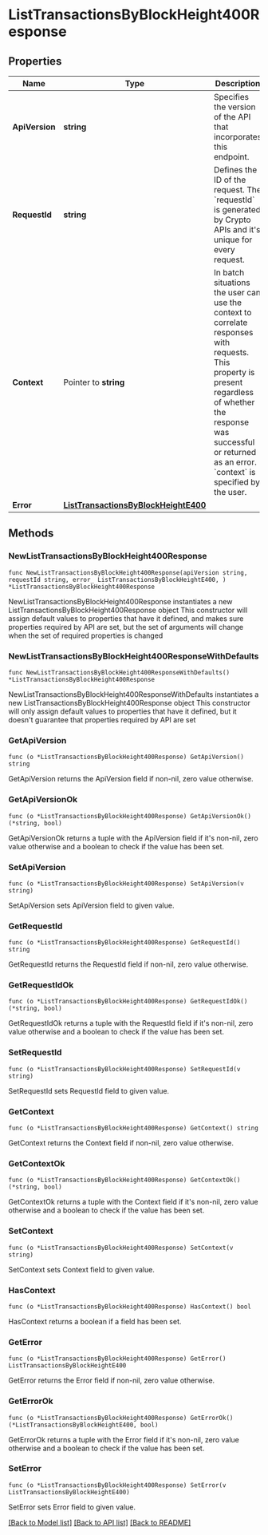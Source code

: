 # ListTransactionsByBlockHeight400Response

## Properties

Name | Type | Description | Notes
------------ | ------------- | ------------- | -------------
**ApiVersion** | **string** | Specifies the version of the API that incorporates this endpoint. | 
**RequestId** | **string** | Defines the ID of the request. The &#x60;requestId&#x60; is generated by Crypto APIs and it&#39;s unique for every request. | 
**Context** | Pointer to **string** | In batch situations the user can use the context to correlate responses with requests. This property is present regardless of whether the response was successful or returned as an error. &#x60;context&#x60; is specified by the user. | [optional] 
**Error** | [**ListTransactionsByBlockHeightE400**](ListTransactionsByBlockHeightE400.md) |  | 

## Methods

### NewListTransactionsByBlockHeight400Response

`func NewListTransactionsByBlockHeight400Response(apiVersion string, requestId string, error_ ListTransactionsByBlockHeightE400, ) *ListTransactionsByBlockHeight400Response`

NewListTransactionsByBlockHeight400Response instantiates a new ListTransactionsByBlockHeight400Response object
This constructor will assign default values to properties that have it defined,
and makes sure properties required by API are set, but the set of arguments
will change when the set of required properties is changed

### NewListTransactionsByBlockHeight400ResponseWithDefaults

`func NewListTransactionsByBlockHeight400ResponseWithDefaults() *ListTransactionsByBlockHeight400Response`

NewListTransactionsByBlockHeight400ResponseWithDefaults instantiates a new ListTransactionsByBlockHeight400Response object
This constructor will only assign default values to properties that have it defined,
but it doesn't guarantee that properties required by API are set

### GetApiVersion

`func (o *ListTransactionsByBlockHeight400Response) GetApiVersion() string`

GetApiVersion returns the ApiVersion field if non-nil, zero value otherwise.

### GetApiVersionOk

`func (o *ListTransactionsByBlockHeight400Response) GetApiVersionOk() (*string, bool)`

GetApiVersionOk returns a tuple with the ApiVersion field if it's non-nil, zero value otherwise
and a boolean to check if the value has been set.

### SetApiVersion

`func (o *ListTransactionsByBlockHeight400Response) SetApiVersion(v string)`

SetApiVersion sets ApiVersion field to given value.


### GetRequestId

`func (o *ListTransactionsByBlockHeight400Response) GetRequestId() string`

GetRequestId returns the RequestId field if non-nil, zero value otherwise.

### GetRequestIdOk

`func (o *ListTransactionsByBlockHeight400Response) GetRequestIdOk() (*string, bool)`

GetRequestIdOk returns a tuple with the RequestId field if it's non-nil, zero value otherwise
and a boolean to check if the value has been set.

### SetRequestId

`func (o *ListTransactionsByBlockHeight400Response) SetRequestId(v string)`

SetRequestId sets RequestId field to given value.


### GetContext

`func (o *ListTransactionsByBlockHeight400Response) GetContext() string`

GetContext returns the Context field if non-nil, zero value otherwise.

### GetContextOk

`func (o *ListTransactionsByBlockHeight400Response) GetContextOk() (*string, bool)`

GetContextOk returns a tuple with the Context field if it's non-nil, zero value otherwise
and a boolean to check if the value has been set.

### SetContext

`func (o *ListTransactionsByBlockHeight400Response) SetContext(v string)`

SetContext sets Context field to given value.

### HasContext

`func (o *ListTransactionsByBlockHeight400Response) HasContext() bool`

HasContext returns a boolean if a field has been set.

### GetError

`func (o *ListTransactionsByBlockHeight400Response) GetError() ListTransactionsByBlockHeightE400`

GetError returns the Error field if non-nil, zero value otherwise.

### GetErrorOk

`func (o *ListTransactionsByBlockHeight400Response) GetErrorOk() (*ListTransactionsByBlockHeightE400, bool)`

GetErrorOk returns a tuple with the Error field if it's non-nil, zero value otherwise
and a boolean to check if the value has been set.

### SetError

`func (o *ListTransactionsByBlockHeight400Response) SetError(v ListTransactionsByBlockHeightE400)`

SetError sets Error field to given value.



[[Back to Model list]](../README.md#documentation-for-models) [[Back to API list]](../README.md#documentation-for-api-endpoints) [[Back to README]](../README.md)


